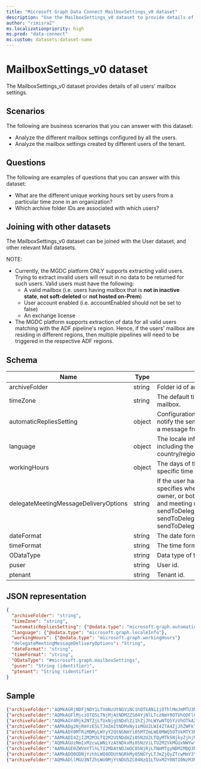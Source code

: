 ```yaml
---
title: "Microsoft Graph Data Connect MailboxSettings_v0 dataset"
description: "Use the MailboxSettings_v0 dataset to provide details of all users' mailbox settings."
author: "rimisra2"
ms.localizationpriority: high
ms.prod: "data-connect"
ms.custom: datasets:dataset-name
---
```


# MailboxSettings_v0 dataset

The MailboxSettings_v0 dataset provides details of all users' mailbox settings.

## Scenarios

The following are business scenarios that you can answer with this dataset:

- Analyze the different mailbox settings configured by all the users.
- Analyze the mailbox settings created by different users of the tenant.

## Questions

The following are examples of questions that you can answer with this dataset:

- What are the different unique working hours set by users from a particular time zone in an organization?
- Which archive folder IDs are associated with which users?

## Joining with other datasets

The MailboxSettings_v0 dataset can be joined with the User dataset, and other relevant Mail datasets.

NOTE:

- Currently, the MGDC platform ONLY supports extracting valid users. Trying to extract invalid users will result in no data to be returned for such users. Valid users must have the following:
    * A valid mailbox (i.e. users having mailbox that is **not in inactive state**, **not soft-deleted** or **not hosted on-Prem**)
    * User account enabled (i.e. accountEnabled should not be set to false)
    * An exchange license
- The MGDC platform supports extraction of data for all valid users matching with the ADF pipeline's region. Hence, if the users' mailbox are residing in different regions, then multiple pipelines will need to be triggered in the respective ADF regions.

## Schema

| Name  | Type  |  Description  |  FilterOptions  |  FilterType  | 
| ----------- | ----------- | ----------- | ----------- | ----------- |
| archiveFolder |	string |	Folder id of an archive folder for the user. |	No |	None |
| timeZone |	string |	The default time zone for the user's mailbox. |	No |	None |
| automaticRepliesSetting |	object |	Configuration settings to automatically notify the sender of an incoming email with a message from the signed-in user. |	No |	None |
| language |	object |	The locale information for the user, including the preferred language and country/region. |	No |	None |
| workingHours |	object |	The days of the week and hours in a specific time zone that the user works. |	No |	None |
| delegateMeetingMessageDeliveryOptions |	string |	If the user has a calendar delegate, this specifies whether the delegate, mailbox owner, or both receive meeting messages and meeting responses. *Allowed values:* sendToDelegateAndInformationToPrincipal, sendToDelegateAndPrincipal, sendToDelegateOnly. |	No |	None |
| dateFormat |	string |	The date format for the user's mailbox. |	No |	None |
| timeFormat |	string |  	The time format for the user's mailbox. |	No |	None |
| ODataType |	string |	Data type of the current folder. |	No |	None |
| puser |	string |	User id. |	No |  	None |
| ptenant |	string |  	Tenant id. |	No |  	None |

## JSON representation

```json
{
  "archiveFolder": "string",
  "timeZone": "string",
  "automaticRepliesSetting": {"@odata.type": "microsoft.graph.automaticRepliesSetting"},  
  "language": {"@odata.type": "microsoft.graph.localeInfo"},
  "workingHours": {"@odata.type": "microsoft.graph.workingHours"}
  "delegateMeetingMessageDeliveryOptions": "String",
  "dateFormat": "string",
  "timeFormat": "string",
  "ODataType": "#microsoft.graph.mailboxSettings",  
  "puser": "String (identifier)", 
  "ptenant": "String (identifier)"
}
```

## Sample 


```json
{"archiveFolder":"AQMkAGRjNDFjNDY1LTVmNzUtNGViNC1hOTkANi1jOThlMmJmMTU3MmMALgAAA6jVIxIEDQNNtj9CZVt6SRUBAMquub9EVY9Nv31MRSqT3dQAAAIBWQAAAA==","timeZone":"Pacific Standard Time","delegateMeetingMessageDeliveryOptions":"sendToDelegateOnly","dateFormat":"M/d/yyyy","timeFormat":"h:mm tt","automaticRepliesSetting":{"status":"microsoft.graph.automaticRepliesStatus'disabled'","externalAudience":"microsoft.graph.externalAudienceScope'all'","internalReplyMessage":"","externalReplyMessage":"","scheduledStartDateTime":{"dateTime":"2021-03-11T20:00:00.0000000","timeZone":"UTC"},"scheduledEndDateTime":{"dateTime":"2021-03-12T20:00:00.0000000","timeZone":"UTC"}},"language":{"locale":"en-US","displayName":"English (United States)"},"workingHours":{},"ODataType":"#microsoft.graph.mailboxSettings","puser":"0409a7eb-588d-4871-b629-e33de72b8b0d","ptenant":"027d8585-9664-42ed-ae2a-c9e9fddfda22"} 
{"archiveFolder":"AQMkAGFlMjczOTQ5LTNjMjAtNDM2ZS04YjNlLTczNmY0OTVhODFlOQAuAAADZ_EAK_Os2kO_qYnMT9a4zQEASqucXnhIlE2b8iXgsvn1qQAAAgFAAAAA","timeZone":"Pacific Standard Time","delegateMeetingMessageDeliveryOptions":"sendToDelegateOnly","dateFormat":"M/d/yyyy","timeFormat":"h:mm tt","automaticRepliesSetting":{"status":"microsoft.graph.automaticRepliesStatus'disabled'","externalAudience":"microsoft.graph.externalAudienceScope'all'","internalReplyMessage":"","externalReplyMessage":"","scheduledStartDateTime":{"dateTime":"2021-03-11T20:00:00.0000000","timeZone":"UTC"},"scheduledEndDateTime":{"dateTime":"2021-03-12T20:00:00.0000000","timeZone":"UTC"}},"language":{"locale":"en-US","displayName":"English (United States)"},"workingHours":{},"ODataType":"#microsoft.graph.mailboxSettings","puser":"1715c984-a1ce-4483-b109-643041ef4469","ptenant":"027d8585-9664-42ed-ae2a-c9e9fddfda22"} 
{"archiveFolder":"AQMkAGY4Mjk2NTZjLTUxNjgtNDdlZi1hZjJhLWYwNTQ5YzVhOTkAZTIALgAAA8qoOofxQYpLp-fYvJvsCf0BAKNZARh2HqhDgQvm4HdqNToAAAIBSwAAAA==","timeZone":"Pacific Standard Time","delegateMeetingMessageDeliveryOptions":"sendToDelegateOnly","dateFormat":"M/d/yyyy","timeFormat":"h:mm tt","automaticRepliesSetting":{"status":"microsoft.graph.automaticRepliesStatus'disabled'","externalAudience":"microsoft.graph.externalAudienceScope'all'","internalReplyMessage":"","externalReplyMessage":"","scheduledStartDateTime":{"dateTime":"2021-03-11T20:00:00.0000000","timeZone":"UTC"},"scheduledEndDateTime":{"dateTime":"2021-03-12T20:00:00.0000000","timeZone":"UTC"}},"language":{"locale":"en-US","displayName":"English (United States)"},"workingHours":{},"ODataType":"#microsoft.graph.mailboxSettings","puser":"3853937f-6f46-4fff-a141-1a18be24944e","ptenant":"027d8585-9664-42ed-ae2a-c9e9fddfda22"} 
{"archiveFolder":"AAMkADg2NjRmYzE5LTJmZmItNDMxNy1iMGU2LWI4ZTA4ZjJhZWFkYQAuAAAAAAB5Lb3RUjXQTq_4frfZtHdHAQBBChzDntZLTK9_In9X_H7UAAAAAIw_AAA=","timeZone":"Pacific Standard Time","delegateMeetingMessageDeliveryOptions":"sendToDelegateOnly","dateFormat":"M/d/yyyy","timeFormat":"h:mm tt","automaticRepliesSetting":{"status":"microsoft.graph.automaticRepliesStatus'disabled'","externalAudience":"microsoft.graph.externalAudienceScope'all'","internalReplyMessage":"","externalReplyMessage":"","scheduledStartDateTime":{"dateTime":"2021-03-11T20:00:00.0000000","timeZone":"UTC"},"scheduledEndDateTime":{"dateTime":"2021-03-12T20:00:00.0000000","timeZone":"UTC"}},"language":{"locale":"en-US","displayName":"English (United States)"},"workingHours":{},"ODataType":"#microsoft.graph.mailboxSettings","puser":"3eb5fed9-8c59-4eff-a9ea-ba2b5f1ac27f","ptenant":"027d8585-9664-42ed-ae2a-c9e9fddfda22"} 
{"archiveFolder":"AAMkADY0MTRiMDMyLWYyY2QtNGNmYi05MTZmLWE0MWQ5OTVkMTY3NwAuAAAAAACePVwnVQLQQo3igsKUUNIPAQDDb9In4fFjSKy7cc0yk1OaAAAAAGjHAAA=","timeZone":"Pacific Standard Time","delegateMeetingMessageDeliveryOptions":"sendToDelegateOnly","dateFormat":"M/d/yyyy","timeFormat":"h:mm tt","automaticRepliesSetting":{"status":"microsoft.graph.automaticRepliesStatus'disabled'","externalAudience":"microsoft.graph.externalAudienceScope'all'","internalReplyMessage":"","externalReplyMessage":"","scheduledStartDateTime":{"dateTime":"2021-03-11T20:00:00.0000000","timeZone":"UTC"},"scheduledEndDateTime":{"dateTime":"2021-03-12T20:00:00.0000000","timeZone":"UTC"}},"language":{"locale":"en-US","displayName":"English (United States)"},"workingHours":{"daysOfWeek":["microsoft.graph.dayOfWeek'monday'","microsoft.graph.dayOfWeek'tuesday'","microsoft.graph.dayOfWeek'wednesday'","microsoft.graph.dayOfWeek'thursday'","microsoft.graph.dayOfWeek'friday'"],"startTime":"1970-01-01T08:00:00Z","endTime":"1970-01-01T17:00:00Z","timeZone":{"name":"Pacific Standard Time"}},"ODataType":"#microsoft.graph.mailboxSettings","puser":"6618944e-1fe9-4c03-955e-b1ebbf5737c9","ptenant":"027d8585-9664-42ed-ae2a-c9e9fddfda22"} 
{"archiveFolder":"AAMkADI4ZjI2M2M3LTQ2M2UtNDdmZi05N2U2LTQyMTk5NjkyZjhjMQAuAAAAAADK7KnGlO-0QozWnQc1OrNEAQAVIBI9ITL4T4hmBf4E6xqQAAAAAAFWAAA=","timeZone":"Pacific Standard Time","delegateMeetingMessageDeliveryOptions":"sendToDelegateOnly","dateFormat":"M/d/yyyy","timeFormat":"h:mm tt","automaticRepliesSetting":{"status":"microsoft.graph.automaticRepliesStatus'disabled'","externalAudience":"microsoft.graph.externalAudienceScope'all'","internalReplyMessage":"","externalReplyMessage":"","scheduledStartDateTime":{"dateTime":"2021-03-11T20:00:00.0000000","timeZone":"UTC"},"scheduledEndDateTime":{"dateTime":"2021-03-12T20:00:00.0000000","timeZone":"UTC"}},"language":{"locale":"en-US","displayName":"English (United States)"},"workingHours":{"daysOfWeek":["microsoft.graph.dayOfWeek'monday'","microsoft.graph.dayOfWeek'tuesday'","microsoft.graph.dayOfWeek'wednesday'","microsoft.graph.dayOfWeek'thursday'","microsoft.graph.dayOfWeek'friday'"],"startTime":"1970-01-01T08:00:00Z","endTime":"1970-01-01T17:00:00Z","timeZone":{"name":"Pacific Standard Time"}},"ODataType":"#microsoft.graph.mailboxSettings","puser":"6acddb90-66a1-4a1f-bbd4-4632aac05f3a","ptenant":"027d8585-9664-42ed-ae2a-c9e9fddfda22"} 
{"archiveFolder":"AQMkAGUzNmIxMzcwLWNiYzAtNDkxMi05NzViLTU2M2VkMGUxNWYwYQAuAAADMfJmQyFaPkWIRgjBBrblMgEAi7RMA7eRU0GB-Rxx-trGSwAAAgFjAAAA","timeZone":"Eastern Standard Time","delegateMeetingMessageDeliveryOptions":"sendToDelegateOnly","dateFormat":"","timeFormat":"","automaticRepliesSetting":{"status":"microsoft.graph.automaticRepliesStatus'disabled'","externalAudience":"microsoft.graph.externalAudienceScope'all'","internalReplyMessage":"","externalReplyMessage":"","scheduledStartDateTime":{"dateTime":"2021-03-11T20:00:00.0000000","timeZone":"UTC"},"scheduledEndDateTime":{"dateTime":"2021-03-12T20:00:00.0000000","timeZone":"UTC"}},"language":{"locale":"en-US","displayName":"English (United States)"},"workingHours":{"daysOfWeek":["microsoft.graph.dayOfWeek'monday'","microsoft.graph.dayOfWeek'tuesday'","microsoft.graph.dayOfWeek'wednesday'","microsoft.graph.dayOfWeek'thursday'","microsoft.graph.dayOfWeek'friday'"],"startTime":"1970-01-01T08:00:00Z","endTime":"1970-01-01T17:00:00Z","timeZone":{"name":"Eastern Standard Time"}},"ODataType":"#microsoft.graph.mailboxSettings","puser":"6f995c2b-2dcc-433f-9409-7d847d3935fb","ptenant":"027d8585-9664-42ed-ae2a-c9e9fddfda22"} 
{"archiveFolder":"AAMkAGE0ZWVmYTlhLTI2MDAtNDJmOC05NjRjLTNmMTgyNDM2MDQ3NwAuAAAAAACAHUC988Z9QbixVUMtutstAQDR4t3ZE8_6QpbkP-csYqiqAAAAAAFhAAA=","timeZone":"Pacific Standard Time","delegateMeetingMessageDeliveryOptions":"sendToDelegateOnly","dateFormat":"M/d/yyyy","timeFormat":"h:mm tt","automaticRepliesSetting":{"status":"microsoft.graph.automaticRepliesStatus'disabled'","externalAudience":"microsoft.graph.externalAudienceScope'all'","internalReplyMessage":"","externalReplyMessage":"","scheduledStartDateTime":{"dateTime":"2021-03-11T20:00:00.0000000","timeZone":"UTC"},"scheduledEndDateTime":{"dateTime":"2021-03-12T20:00:00.0000000","timeZone":"UTC"}},"language":{"locale":"en-US","displayName":"English (United States)"},"workingHours":{},"ODataType":"#microsoft.graph.mailboxSettings","puser":"820779bc-217e-4370-bb81-4f34a124c072","ptenant":"027d8585-9664-42ed-ae2a-c9e9fddfda22"} 
{"archiveFolder":"AAMkADQ0ODNjYzhhLWQ4ODUtNGRkMy05NGYyLTJmZjQyZTcwMmY3YwAuAAAAAAAOE-T2OkbKR70lxk9KLiM4AQBuhdNMOzPFQKtwhvLEI1MjAAAAAIDSAAA=","timeZone":"Pacific Standard Time","delegateMeetingMessageDeliveryOptions":"sendToDelegateOnly","dateFormat":"M/d/yyyy","timeFormat":"h:mm tt","automaticRepliesSetting":{"status":"microsoft.graph.automaticRepliesStatus'disabled'","externalAudience":"microsoft.graph.externalAudienceScope'all'","internalReplyMessage":"","externalReplyMessage":"","scheduledStartDateTime":{"dateTime":"2021-03-11T20:00:00.0000000","timeZone":"UTC"},"scheduledEndDateTime":{"dateTime":"2021-03-12T20:00:00.0000000","timeZone":"UTC"}},"language":{"locale":"en-US","displayName":"English (United States)"},"workingHours":{"daysOfWeek":["microsoft.graph.dayOfWeek'monday'","microsoft.graph.dayOfWeek'tuesday'","microsoft.graph.dayOfWeek'wednesday'","microsoft.graph.dayOfWeek'thursday'","microsoft.graph.dayOfWeek'friday'"],"startTime":"1970-01-01T08:00:00Z","endTime":"1970-01-01T17:00:00Z","timeZone":{"name":"Pacific Standard Time"}},"ODataType":"#microsoft.graph.mailboxSettings","puser":"84129d5d-1ae2-49a2-ba84-7e9a14901bc2","ptenant":"027d8585-9664-42ed-ae2a-c9e9fddfda22"} 
{"archiveFolder":"AQMkADllMGU3NTZhLWU0MjYtNDU5ZC04NzQ1LTUxM2Y0NTI0NzM3MwAuAAADxIFm2RiFrU2EhVfwmeCNMgEA1DBbvNXM6ke6YeAsGY2R0AAAAmxQAAAA","timeZone":"Pacific Standard Time","delegateMeetingMessageDeliveryOptions":"sendToDelegateOnly","dateFormat":"M/d/yyyy","timeFormat":"h:mm tt","automaticRepliesSetting":{"status":"microsoft.graph.automaticRepliesStatus'disabled'","externalAudience":"microsoft.graph.externalAudienceScope'all'","internalReplyMessage":"","externalReplyMessage":"","scheduledStartDateTime":{"dateTime":"2021-03-11T20:00:00.0000000","timeZone":"UTC"},"scheduledEndDateTime":{"dateTime":"2021-03-12T20:00:00.0000000","timeZone":"UTC"}},"language":{"locale":"en-US","displayName":"English (United States)"},"workingHours":{"daysOfWeek":["microsoft.graph.dayOfWeek'monday'","microsoft.graph.dayOfWeek'tuesday'","microsoft.graph.dayOfWeek'wednesday'","microsoft.graph.dayOfWeek'thursday'","microsoft.graph.dayOfWeek'friday'"],"startTime":"1970-01-01T08:00:00Z","endTime":"1970-01-01T17:00:00Z","timeZone":{"name":"Pacific Standard Time"}},"ODataType":"#microsoft.graph.mailboxSettings","puser":"883bfe1c-445d-4848-8db1-b677b16ed4be","ptenant":"027d8585-9664-42ed-ae2a-c9e9fddfda22"} 
```